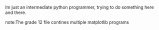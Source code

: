 Im just an intermediate python programmer, trying to do something here and there.

note:The grade 12 file contines multiple matplotlib programs
